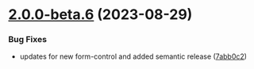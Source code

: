 # [2.0.0-beta.6](https://github.com/vue-interface/light-switch-field/compare/v2.0.0-beta.5...v2.0.0-beta.6) (2023-08-29)


### Bug Fixes

* updates for new form-control and added semantic release ([7abb0c2](https://github.com/vue-interface/light-switch-field/commit/7abb0c255efe757561f830a156c304ebfa284e7b))
